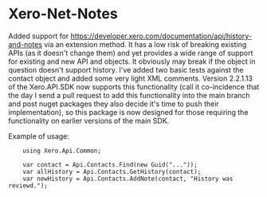 Xero-Net-Notes
========
Added support for https://developer.xero.com/documentation/api/history-and-notes via an extension method. It has a low risk of breaking existing APIs (as it doesn't change them) and yet provides a wide range of support for existing and new API and objects. It obviously may break if the object in question doesn't support history. I've added two basic tests against the contact object and added some very light XML comments.
Version 2.2.1.13 of the Xero.API.SDK now supports this functionality (call it co-incidence that the day I send a pull request to add this functionality into the main branch and post nuget packages they also decide it's time to push their implementation), so this package is now designed for those requiring the functionality on earlier versions of the main SDK.

Example of usage:

        using Xero.Api.Common;
        
        var contact = Api.Contacts.Find(new Guid("..."));
        var allHistory = Api.Contacts.GetHistory(contact);
        var newHistory = Api.Contacts.AddNote(contact, "History was reviewd.");
